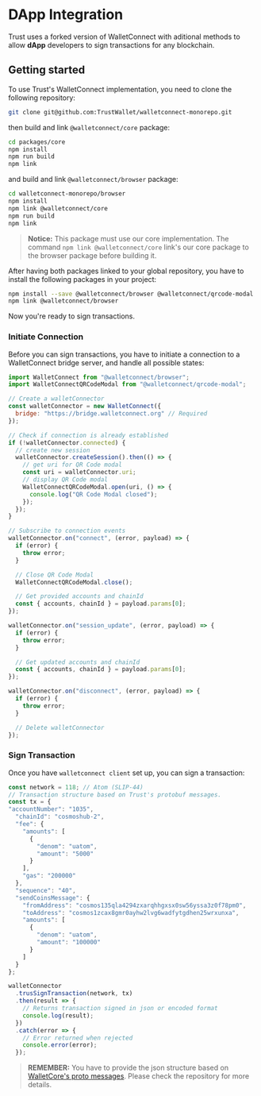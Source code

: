 # DApp Integration

Trust uses a forked version of WalletConnect with aditional methods to allow **dApp** developers
to sign transactions for any blockchain. 

## Getting started
To use Trust's WalletConnect implementation, you need to clone the following repository:

```bash
git clone git@github.com:TrustWallet/walletconnect-monorepo.git
```

then build and link `@walletconnect/core` package:

```bash
cd packages/core
npm install
npm run build
npm link
```

and build and link `@walletconnect/browser` package:

```bash
cd walletconnect-monorepo/browser
npm install
npm link @walletconnect/core
npm run build
npm link
```

> **Notice:** This package must use our core implementation. The command `npm link @walletconnect/core` link's our core package to the browser package before building it.

After having both packages linked to your global repository, you have to install the following packages in your project:

```bash
npm install --save @walletconnect/browser @walletconnect/qrcode-modal
npm link @walletconnect/browser
```

Now you're ready to sign transactions.

### Initiate Connection
Before you can sign transactions, you have to initiate a connection to a WalletConnect bridge server, and handle all possible states:

```javascript
import WalletConnect from "@walletconnect/browser";
import WalletConnectQRCodeModal from "@walletconnect/qrcode-modal";

// Create a walletConnector
const walletConnector = new WalletConnect({
  bridge: "https://bridge.walletconnect.org" // Required
});

// Check if connection is already established
if (!walletConnector.connected) {
  // create new session
  walletConnector.createSession().then(() => {
    // get uri for QR Code modal
    const uri = walletConnector.uri;
    // display QR Code modal
    WalletConnectQRCodeModal.open(uri, () => {
      console.log("QR Code Modal closed");
    });
  });
}

// Subscribe to connection events
walletConnector.on("connect", (error, payload) => {
  if (error) {
    throw error;
  }

  // Close QR Code Modal
  WalletConnectQRCodeModal.close();

  // Get provided accounts and chainId
  const { accounts, chainId } = payload.params[0];
});

walletConnector.on("session_update", (error, payload) => {
  if (error) {
    throw error;
  }

  // Get updated accounts and chainId
  const { accounts, chainId } = payload.params[0];
});

walletConnector.on("disconnect", (error, payload) => {
  if (error) {
    throw error;
  }

  // Delete walletConnector
});
```

### Sign Transaction
Once you have `walletconnect client` set up, you can sign a transaction:

```javascript
const network = 118; // Atom (SLIP-44)
// Transaction structure based on Trust's protobuf messages.
const tx = {
"accountNumber": "1035",
  "chainId": "cosmoshub-2",
  "fee": {
    "amounts": [
      {
        "denom": "uatom",
        "amount": "5000"
      }
    ],
    "gas": "200000"
  },
  "sequence": "40",
  "sendCoinsMessage": {
    "fromAddress": "cosmos135qla4294zxarqhhgxsx0sw56yssa3z0f78pm0",
    "toAddress": "cosmos1zcax8gmr0ayhw2lvg6wadfytgdhen25wrxunxa",
    "amounts": [
      {
        "denom": "uatom",
        "amount": "100000"
      }
    ]
  }
};

walletConnector
  .trusSignTransaction(network, tx)
  .then(result => {
    // Returns transaction signed in json or encoded format
    console.log(result);
  })
  .catch(error => {
    // Error returned when rejected
    console.error(error);
  });
```

> **REMEMBER:** You have to provide the json structure based on [WalletCore's proto messages](https://github.com/TrustWallet/wallet-core/tree/master/src/proto). Please check the repository for more details.